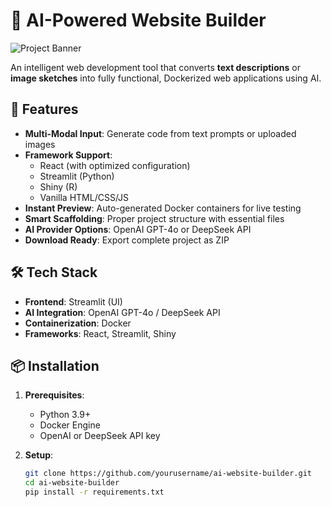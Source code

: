 # 🚀 AI-Powered Website Builder

![Project Banner]([https://via.placeholder.com/1200x400.png?text=AI+Website+Builder+-+From+Sketch+to+Code+in+Seconds](https://github.com/Gokulsha/AI-based-website-builder/blob/main/Screenshot%202025-05-02%20124614.png))

An intelligent web development tool that converts **text descriptions** or **image sketches** into fully functional, Dockerized web applications using AI.

## 🌟 Features

- **Multi-Modal Input**: Generate code from text prompts or uploaded images
- **Framework Support**:
  - React (with optimized configuration)
  - Streamlit (Python)
  - Shiny (R)
  - Vanilla HTML/CSS/JS
- **Instant Preview**: Auto-generated Docker containers for live testing
- **Smart Scaffolding**: Proper project structure with essential files
- **AI Provider Options**: OpenAI GPT-4o or DeepSeek API
- **Download Ready**: Export complete project as ZIP

## 🛠️ Tech Stack

- **Frontend**: Streamlit (UI)
- **AI Integration**: OpenAI GPT-4o / DeepSeek API
- **Containerization**: Docker
- **Frameworks**: React, Streamlit, Shiny

## 📦 Installation

1. **Prerequisites**:
   - Python 3.9+
   - Docker Engine
   - OpenAI or DeepSeek API key

2. **Setup**:
   ```bash
   git clone https://github.com/yourusername/ai-website-builder.git
   cd ai-website-builder
   pip install -r requirements.txt
